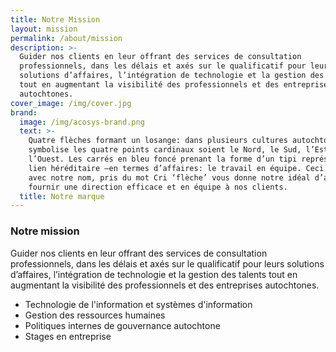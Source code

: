```yaml
---
title: Notre Mission
layout: mission
permalink: /about/mission
description: >-
  Guider nos clients en leur offrant des services de consultation
  professionnels, dans les délais et axés sur le qualificatif pour leurs
  solutions d’affaires, l’intégration de technologie et la gestion des talents
  tout en augmentant la visibilité des professionnels et des entreprises
  autochtones. 
cover_image: /img/cover.jpg
brand:
  image: /img/acosys-brand.png
  text: >-
    Quatre flèches formant un losange: dans plusieurs cultures autochtones ceci
    symbolise les quatre points cardinaux soient le Nord, le Sud, l’Est et
    l’Ouest. Les carrés en bleu foncé prenant la forme d’un tipi représentent le
    lien héréditaire –en termes d’affaires: le travail en équipe. Ceci combiné
    avec notre nom, pris du mot Cri ‘flèche’ vous donne notre idéal d’affaires:
    fournir une direction efficace et en équipe à nos clients.
  title: Notre marque
---
```

### Notre mission

Guider nos clients en leur offrant des services de consultation professionnels, dans les délais et axés sur le qualificatif pour leurs solutions d’affaires, l’intégration de technologie et la gestion des talents tout en augmentant la visibilité des professionnels et des entreprises autochtones. 

* Technologie de l'information et systèmes d'information
* Gestion des ressources humaines 
* Politiques internes de gouvernance autochtone 
* Stages en entreprise

